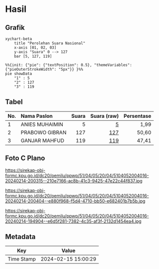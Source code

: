# Hasil

## Grafik

```mermaid
xychart-beta
    title "Perolehan Suara Nasional"
    x-axis [01, 02, 03]
    y-axis "Suara" 0 --> 127
    bar [5, 127, 119]
```

```mermaid
%%{init: {"pie": {"textPosition": 0.5}, "themeVariables": {"pieOuterStrokeWidth": "5px"}} }%%
pie showData
    "1" : 5
    "2" : 127
    "3" : 119
```

## Tabel

| No. | Nama Paslon    | Suara | Suara (raw) | Persentase |
|:--- |:-------------- | -----:| -----------:| ----------:|
| 1   | ANIES MUHAIMIN | 5     | [5][p-1]    | 1,99       |
| 2   | PRABOWO GIBRAN | 127   | [127][p-2]  | 50,60      |
| 3   | GANJAR MAHFUD  | 119   | [119][p-3]  | 47,41      |


[p-1]: https://github.com/gigit-pemilu/pemilu-2024/blob/main/pilpres/hitung-suara/sub/51-bali/sub/04-gianyar/sub/05-ubud/sub/2004-kedewatan/sub/016-tps/sub/paslon-1.txt
[p-2]: https://github.com/gigit-pemilu/pemilu-2024/blob/main/pilpres/hitung-suara/sub/51-bali/sub/04-gianyar/sub/05-ubud/sub/2004-kedewatan/sub/016-tps/sub/paslon-2.txt
[p-3]: https://github.com/gigit-pemilu/pemilu-2024/blob/main/pilpres/hitung-suara/sub/51-bali/sub/04-gianyar/sub/05-ubud/sub/2004-kedewatan/sub/016-tps/sub/paslon-3.txt

## Foto C Plano

https://sirekap-obj-formc.kpu.go.id/dc20/pemilu/ppwp/51/04/05/20/04/5104052004016-20240214-200315--210e7166-ac8b-41c3-9425-47e22c44f837.jpg

https://sirekap-obj-formc.kpu.go.id/dc20/pemilu/ppwp/51/04/05/20/04/5104052004016-20240214-200404--e880f968-f5d4-4710-bb50-e682401b7b5b.jpg

https://sirekap-obj-formc.kpu.go.id/dc20/pemilu/ppwp/51/04/05/20/04/5104052004016-20240214-194904--e6d5f281-7382-4c35-af3f-2132d1454ea4.jpg


## Metadata

| Key        | Value               |
| ---------- | ------------------- |
| Time Stamp | 2024-02-15 15:00:29 |



